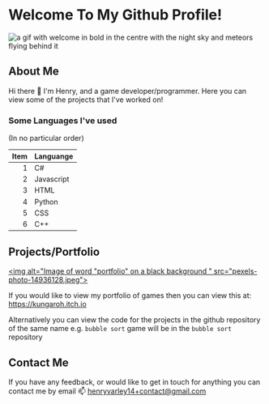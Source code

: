 # Welcome To My Github Profile!

<picture>
 <source media="(prefers-color-scheme: dark)" srcset="https://media.tenor.com/2auJH5AE1fMAAAAd/welcome.gif">
 <source media="(prefers-color-scheme: light)" srcset="https://media.tenor.com/2auJH5AE1fMAAAAd/welcome.gif">
 <img alt="a gif with welcome in bold in the centre with the night sky and meteors flying behind it" src="https://media.tenor.com/2auJH5AE1fMAAAAd/welcome.gif">
</picture>

    
## About Me
Hi there 👋 I'm Henry, and a game developer/programmer. 
Here you can view some of the projects that I've worked on!

### Some Languages I've used
(In no particular order)

|Item|Languange |
|---:|----------|
|   1|        C#|
|   2|Javascript|
|   3|      HTML|
|   4|    Python|
|   5|       CSS|
|   6|       C++|

## Projects/Portfolio

[<img alt="Image of word "portfolio" on a black background " src="pexels-photo-14936128.jpeg">](https://kungaroh.itch.io)
 

If you would like to view my portfolio of games then you can view this at:
https://kungaroh.itch.io


Alternatively you can view the code for the projects in the github repository of the same name e.g. `bubble sort` game will be in the `bubble sort` repository

## Contact Me
If you have any feedback, or would like to get in touch for anything you can contact me by email
📫 henryvarley14+contact@gmail.com

<!--
**Iths567/Iths567** is a ✨ _special_ ✨ repository because its `README.md` (this file) appears on your GitHub profile.

Here are some ideas to get you started:

- 🔭 I’m currently working on ...
- 🌱 I’m currently learning ...
- 👯 I’m looking to collaborate on ...
- 🤔 I’m looking for help with ...
- 💬 Ask me about ...
- 📫 How to reach me: ...
- 😄 Pronouns: ...
- ⚡ Fun fact: ...
-->
